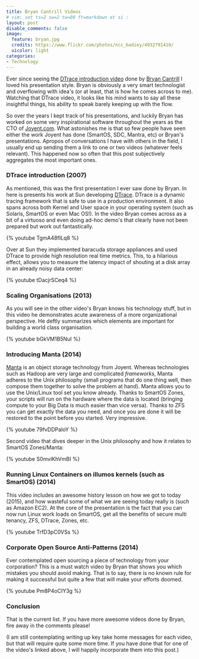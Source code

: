 ```yaml
---
title: Bryan Cantrill Videos
# vim: set ts=2 sw=2 tw=80 ft=markdown et si :
layout: post
disable_comments: false
image:
  feature: bryan.jpg
  credits: https://www.flickr.com/photos/ncc_badiey/4932791410/
  uicolor: light
categories:
- Technology
---
```


Ever since seeing the [DTrace introduction
video](https://www.youtube.com/watch?v=6chLw2aodYQ) done by [Bryan
Cantrill](http://en.wikipedia.org/wiki/Bryan_Cantrill) I loved his presentation
style. Bryan is obviously a very smart technologist and overflowing with idea's
(or at least, that is how he comes across to me).  Watching that DTrace video,
it looks like his mind wants to say all these insightful things, his ability
to speak barely keeping up with the flow.

So over the years I kept track of his presentations, and luckily Bryan has
worked on some very inspirational software throughout the years as the CTO of
[Joyent.com](http://www.joyent.com). What astonishes me is that so few people
have seen either the work Joyent has done (SmartOS, SDC, Mantra, etc) or Bryan's
presentations. Apropos of conversations I have with others in the field, I
usually end up sending them a link to one or two videos (whatever feels
relevant). This happened now so often that this post subjectively aggregates
the most important ones.

### DTrace introduction (2007)
As mentioned, this was the first presentation I ever saw done by Bryan. In here
is presents his work at Sun developing
[DTrace](http://en.wikipedia.org/wiki/DTrace). DTrace is a dynamic tracing
framework that is safe to use in a production environment. It also spans across
both Kernel and User space in your operating system (such as Solaris, SmartOS
or even Mac OS!). In the video Bryan comes across as a bit of a virtuoso and
even doing ad-hoc demo's that clearly have not been prepared but work out
fantastically.   

{% youtube TgmA48fILq8 %}

Over at Sun they implemented baracuda storage appliances and used DTrace to
provide high resolution real time metrics. This, to a hilarious effect, allows
you to measure the latency impact of shouting at a disk array in an already
noisy data center:

{% youtube tDacjrSCeq4 %}

### Scaling Organisations (2013)

As you will see in the other video's Bryan knows his technology stuff, but in
this video he demonstrates acute awareness of a more organizational
perspective. He deftly summarizes which elements are important for building a
world class organisation. 

{% youtube bGkVM1B5NuI %}

### Introducing Manta (2014)

[Manta](https://www.joyent.com/object-storage)  is an object storage technology
from Joyent. Whereas technologies such as Hadoop are very large and complicated
*frameworks*, Manta adheres to the Unix philosophy (small programs that do one
thing well, then compose them together to solve the problem at hand). Manta
allows you to use the Unix/Linux tool set you know already. Thanks to SmartOS
Zones, your scripts will run on the hardware where the data is located
(bringing compute to your Big Data is much easier than vice versa). Thanks to
ZFS you can get exactly the data you need, and once you are done it will be
restored to the point before you started. Very impressive.

{% youtube 79fvDDPaIoY %}

Second video that dives deeper in the Unix philosophy and how it relates to
SmartOS Zones/Manta:

{% youtube S0mviKhVmBI %}

### Running Linux Containers on illumos kernels (such as SmartOS) (2014)

This video includes an awesome history lesson on how we got to today (2015),
and how wasteful some of what we are seeing today really is (such as Amazon
EC2). At the core of the presentation is the fact that you can now run Linux
work loads on SmartOS, get all the benefits of secure multi tenancy, ZFS,
DTrace, Zones, etc.

{% youtube TrfD3pC0VSs %}

### Corporate Open Source Anti-Patterns (2014)

Ever contemplated open sourcing a piece of technology from your corporation?
This is a must watch video by Bryan that shows you which mistakes you should
avoid making. That is to say, there is no known rule for making it successful
but quite a few that will make your efforts doomed.

{% youtube Pm8P4oCIY3g %}

### Conclusion

That is the current list. If you have more awesome videos done by Bryan, fire
away in the comments please!

(I am still contemplating writing up key take home messages for each video, but
that will require quite some more time.  If you have done that for one of the
video's linked above, I will happily incorporate them into this post.)
